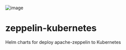 ![image](https://github.com/iwizard7/zeppelin-kubernetes/assets/35992274/cda78cbb-673e-489b-965b-db2becd30c48)

# zeppelin-kubernetes
Helm charts for deploy apache-zeppelin to Kubernetes
